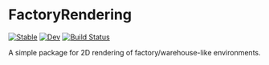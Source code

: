 # FactoryRendering

[![Stable](https://img.shields.io/badge/docs-stable-blue.svg)](https://kylejbrown17.github.io/FactoryRendering.jl/stable)
[![Dev](https://img.shields.io/badge/docs-dev-blue.svg)](https://kylejbrown17.github.io/FactoryRendering.jl/dev)
[![Build Status](https://github.com/kylejbrown17/FactoryRendering.jl/workflows/CI/badge.svg)](https://github.com/kylejbrown17/FactoryRendering.jl/actions)

A simple package for 2D rendering of factory/warehouse-like environments.
